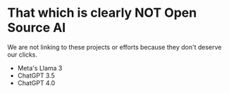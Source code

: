 # That which is clearly NOT Open Source AI

We are not linking to these projects or efforts because they don't deserve our clicks.

- Meta's Llama 3
- ChatGPT 3.5
- ChatGPT 4.0


